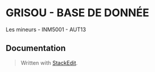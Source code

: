 GRISOU - BASE DE DONNÉE
=======================
Les mineurs - INM5001 - AUT13

Documentation
-------------



> Written with [StackEdit](https://stackedit.io/).